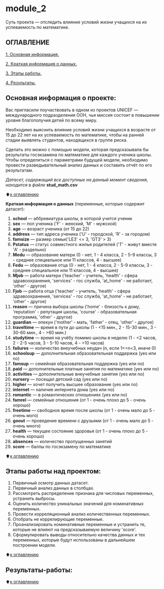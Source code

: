 # module_2
Суть проекта — отследить влияние условий жизни учащихся на их успеваемость по математике.

<a name="ОГ"></a> 
## ОГЛАВЛЕНИЕ    

[1. Основная информация.](#ОС:)    

[2. Краткая информация о данных.](#КР)    

[3. Этапы работы.](#ЭТ)    

[4. Результаты.](#РЗ)    

<a name="ОС"></a> 
## Основная информация о проекте:

Вас пригласили поучаствовать в одном из проектов UNICEF — международного подразделения ООН, 
чья миссия состоит в повышении уровня благополучия детей по всему миру. 

Необходимо выяснить влияние условий жизни учащихся в возрасте от 15 до 22 лет на их успеваемость по математике, 
чтобы на ранней стадии выявлять студентов, находящихся в группе риска.

Сделать это можно с помощью модели, которая предсказывала бы результаты госэкзамена по математике для каждого ученика школы. 
Чтобы определиться с параметрами будущей модели, необходимо провести разведывательный анализ данных и составить отчёт по его результатам. 

*Датасет, содержащий все доступные на данный момент сведения, находится в файле* **stud_math.csv**

:arrow_up:[к оглавлению](#ОГ)

<a name="КР"></a> 
**Краткая информация о данных** (переменные, которые содержит датасет):

1. **school** — аббревиатура школы, в которой учится ученик 
2. **sex** — пол ученика ('F' - женский, 'M' - мужской) 
3. **age** — возраст ученика (от 15 до 22) 
4. **address** — тип адреса ученика ('U' - городской, 'R' - за городом) 
5. **famsize** — размер семьи('LE3' <= 3, 'GT3' > 3) 
6. **Pstatus** — статус совместного жилья родителей ('T' - живут вместе 'A' - раздельно) 
7. **Medu** — образование матери (0 - нет, 1 - 4 класса, 2 - 5-9 классы, 3 - среднее специальное или 11 классов, 4 - высшее) 
8. **Fedu** — образование отца (0 - нет, 1 - 4 класса, 2 - 5-9 классы, 3 - среднее специальное или 11 классов, 4 - высшее) 
9. **Mjob** — работа матери ('teacher' - учитель, 'health' - сфера здравоохранения, 'services' - гос служба, 'at_home' - не работает, 'other' - другое) 
10. **Fjob** — работа отца ('teacher' - учитель, 'health' - сфера здравоохранения, 'services' - гос служба, 'at_home' - не работает, 'other' - другое) 
11. **reason** — причина выбора школы ('home' - близость к дому, 'reputation' - репутация школы, 'course' - образовательная программа, 'other' - другое) 
12. **guardian** — опекун ('mother' - мать, 'father' - отец, 'other' - другое) 
13. **traveltime** — время в пути до школы (1 - <15 мин., 2 - 15-30 мин., 3 - 30-60 мин., 4 - >60 мин.) 
14. **studytime** — время на учёбу помимо школы в неделю (1 - <2 часов, 2 - 2-5 часов, 3 - 5-10 часов, 4 - >10 часов) 
15. **failures** — количество внеучебных неудач (n, если 1<=n<3, иначе 0) 
16. **schoolsup** — дополнительная образовательная поддержка (yes или no) 
17. **famsup** — семейная образовательная поддержка (yes или no) 
18. **paid** — дополнительные платные занятия по математике (yes или no) 
19. **activities** — дополнительные внеучебные занятия (yes или no) 
20. **nursery** — посещал детский сад (yes или no) 
21. **higher** — хочет получить высшее образование (yes или no) 
22. **internet** — наличие интернета дома (yes или no) 
23. **romantic** — в романтических отношениях (yes или no) 
24. **famrel** — семейные отношения (от 1 - очень плохо до 5 - очень хорошо) 
25. **freetime** — свободное время после школы (от 1 - очень мало до 5 - очень мого) 
26. **goout** — проведение времени с друзьями (от 1 - очень мало до 5 - очень много) 
27. **health** — текущее состояние здоровья (от 1 - очень плохо до 5 - очень хорошо) 
28. **absences** — количество пропущенных занятий 
29. **score** — баллы по госэкзамену по математике

:arrow_up:[к оглавлению](#ОГ)

<a name="ЭТ"></a> 
## Этапы работы над проектом: 

1. Первичный осмотр данных датасет. 
2. Первичный анализ данных в столбцах. 
3. Рассмотреть распределение признака для числовых переменных, устранить выбросы. 
4. Оценить количество уникальных значений для номинативных переменных. 
5. Провести корреляционный анализ количественных переменных. 
6. Отобрать не коррелирующие переменные. 
7. Проанализировать номинативные переменные и устранить те, которые не влияют на предсказываемую величину 'score'. 
8. Cформулировать выводы относительно качества данных и тех переменных, которые будут использованы в дальнейшем построении модели.

:arrow_up:[к оглавлению](#ОГ)

<a name="РЗ"></a> 
## Результаты-работы: 



:arrow_up:[к оглавлению](#ОГ)
